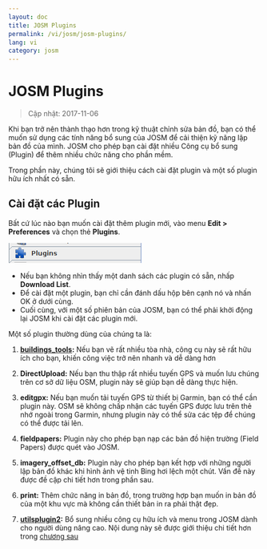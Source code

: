 ```yaml
---
layout: doc
title: JOSM Plugins
permalink: /vi/josm/josm-plugins/
lang: vi
category: josm
---
```


JOSM Plugins
============

> Cập nhật: 2017-11-06  

Khi bạn trở nên thành thạo hơn trong kỹ thuật chỉnh sửa bản đồ, bạn có thể muốn sử dụng các tính năng bổ sung của JOSM để cải thiện kỹ năng lập bản đồ của mình. JOSM cho phép bạn cài đặt nhiều Công cụ bổ sung (Plugin) để thêm nhiều chức năng cho phần mềm.  

Trong phần này, chúng tôi sẽ giới thiệu cách cài đặt plugin và một số plugin hữu ích nhất có sẵn.

Cài đặt các Plugin
-------------------
Bất cứ lúc nào bạn muốn cài đặt thêm plugin mới, vào menu **Edit \> Preferences** và chọn thẻ **Plugins**.  

![Plugins][]

* Nếu bạn không nhìn thấy một danh sách các plugin có sẵn, nhấp **Download List**.  
* Để cài đặt một plugin, bạn chỉ cần đánh dấu hộp bên cạnh nó và nhấn OK ở dưới cùng.  
* Cuối cùng, với một số phiên bản của JOSM, bạn có thể phải khởi động lại JOSM khi cài đặt các plugin mới.

Một số plugin thường dùng của chúng ta là:

1. **[buildings_tools](/en/josm/josm-more-plugins/#the-buildings-tools-plugin):** Nếu bạn vẽ rất nhiều tòa nhà, công cụ này sẽ rất hữu ích cho bạn, khiến công việc trở nên nhanh và dễ dàng hơn  

2. **DirectUpload:** Nếu bạn thu thập rất nhiều tuyến GPS và muốn lưu chúng trên cơ sở dữ liệu OSM, plugin này sẽ giúp bạn dễ dàng thực hiện.  

3. **editgpx:** Nếu bạn muốn tải tuyến GPS từ thiết bị Garmin, bạn có thể cần plugin này. OSM sẽ không chấp nhận các tuyến GPS được lưu trên thẻ nhớ ngoài trong Garmin, nhưng plugin này có thể sửa các tệp để chúng có thể được tải lên.  

4. **fieldpapers:** Plugin này cho phép bạn nạp các bản đồ hiện trường (Field Papers) được quét vào JOSM.  

5. **imagery_offset_db:** Plugin này cho phép bạn kết hợp với những người lập bản đồ khác khi hình ảnh vệ tinh Bing hơi lệch một chút. Vấn đề này được đề cập chi tiết hơn trong phần sau.  

6. **print:** Thêm chức năng in bản đồ, trong trường hợp bạn muốn in bản đồ của một khu vực mà không cần thiết bản in ra phải thật đẹp.  

7. **[utilsplugin2](/en/josm/josm-more-plugins/#more-selection-tools):** Bổ sung nhiều công cụ hữu ích và menu trong JOSM dành cho người dùng nâng cao. Nội dung này sẽ được giới thiệu chi tiết hơn trong [chương sau](/en/josm/josm-more-plugins)  



<!-- The remainder of this section needs to be edited, and/or moved to other sections,
    Tạm thời đặt trong ghi chú


- [Mirrored Download]({{site.baseurl}}/en/beginner/josm-plugins/#mirrored-download) (allows you to download more OSM data)
- [Direct Upload]({{site.baseurl}}/en/beginner/josm-plugins/#direct-upload) (allow you to upload GPS tracks)
- [Editgpx]({{site.baseurl}}/en/beginner/josm-plugins/#edit-gpx) (allows you to edit GPX files)
- [Print]({{site.baseurl}}/en/beginner/josm-plugins/#print)

Chúng tôi cũng khuyến cáo nên tải các plugin sau đây,
những công cụ được sử dụng trong các chương tiếp theo

- FieldPapers
- Buildings\_tool
- Utilsplugin2

![Restart JOSM][]

Nhấp chuột vào “Restart JOSM” và xem JOSM khởi động lại và tải các công cụ.

Mirrored Download/ Tải dữ liệu từ các máy chủ khác
-----------------

![Mirrored Download][]

__Mirrored Download__sẽ làm cho việc tải xuống dữ liệu OSM để chỉnh sửa nhanh hơn.
Thay vì lấy dữ liệu từ Máy chủ trung tâm của OSM, nó cho phép chúng ta lấy nó từ một "bản sao",
đó là một chính xác bản sao của dữ liệu
nhưng ở một vị trí có thể truy cập nhanh hơn.

Khi công cụ này được cài đặt (và bạn đã khởi động lại JOSM),
bạn sẽ thấy một mục mới trong menu File là “Download from OSM mirror...”

![Download from OSM Mirror][]

Tải xuống dữ liệu sẽ hoàn toàn giống như bạn làm trước đây,
nhưng nó sẽ nhanh hơn rất nhiều

Direct Upload/ Tải lên trực tiếp
-------------

![Direct Upload][]

__DirectUpload__ Tải lên trực tiếp vào OSM các tuyến GPX
thông qua JOSM (các thông tin bổ sung có trong phần **Appendix/ Phụ lục**).
Khi các plugin được cài đặt (và bạn đã khởi động lại JOSM),
Bạn sẽ thấy một mục mới là “Upload traces” dưới menu "Tools”.

![Upload Traces Item][]

Khi bạn nhấp chuột vào nút “Upload Traces”, cửa sổ sau sẽ được mở:

![Upload Traces Window][]

Đặt từ khoá (tách nhau bằng dấu phẩy, không có dấu cách) có liên quan đến tuyến GPS của bạn
trong hộp "Tags (comma delimited)/ Thẻ (phân cách bằng dấu phẩy)".
Ví dụ: "Quốc gia, vùng, thành phố, khu phố, tên đường".
Tiếp theo, cung cấp mô tả về các thẻ của bạn.
Một danh sách thả xuống sẽ cho phép bạn sử dụng lại các thẻ cũ và mô tả.
Cuối cùng, chọn kiểu hiển thị bạn muốn cho các tuyến của mình.
Có bốn cấp độ từ cá nhân đến nhận dạng (tất cả được giải thích dưới đây trong [Phụ lục]{{site.baseurl}}/learnosm/vi/).

Nhấp vào Tải lên Theo dõi. Nếu bạn không kết nối với tài khoản OSM của mình,
bạn sẽ phải thực hiện ngay bây giờ.

Sau khi tải lên thành công, vùng văn bản sẽ hiển thị trạng thái "OK"
và nút "Tải lên tuyến" sẽ không thể nhấp được.
Thông tin thêm về plugin này và tải lên GPS có trong [Phụ lục]({{site.baseurl}}/learnosm/vi/).

Edit gpx/ Chỉnh sửa file gpx
--------

![Edit Gpx][]

**EditGpx** cho phép bạn chuẩn bị các tuyến GPX đã lưu trước khi tải chúng lên OSM.
Thông thường các tuyến có phần mà bạn muốn xóa.
Do đó, công cụ này sẽ xóa các điểm này đã nhanh chóng và
ẩn các thông tin về thời gian của tuyến.

Khi plugin đã được cài đặt (và bạn đã khởi động lại JOSM),
bạn sẽ thấy công cụ mới này trong thanh công cụ ở bên trái.

![Edit Gpx Tool Icon][]

1. Mở file GPX trong JOSM!

![Open GPX File][]

2. Nhấp vào nút tạo mới ở menu phía trái 

![Edit Gpx Tool Icon][]

và dữ liệu GPX sẽ được nhập vào lớp mới là EditGpx.
Tất cả các nút của tuyến sẽ được làm nổi bằng màu vàng.

![GPX Nodes All][]

3. Bây giờ đánh dấu các điểm (bằng cách nhấp chuột)
hoặc chọn cả vùng (bằng cách vẽ một hình chữ nhật) bao ngoài các điểm mà bạn muốn xóa.
Điểm nổi bật màu vàng sẽ biến mất.

![GPX Nodes Selected][]

4. Phải chuột vào tên của lớp và chọn \<\<Convert to GPX layer\>\>
trong menu cảm ngữ cảnh.

5. Bây giờ, bạn có thể lưu lớp GPX vào file
hoặc tải dữ liệu lên OSM,
ví dụ như sử dụng plugin [DirectUpload](http://josm.openstreetmap.de/wiki/Plugins)).

In ấn
-----

![Print Plugin][]

Nếu bạn muốn nhanh chóng và dễ dàng để in bản đồ trong khi đang chỉnh sửa trong JOSM,
hãy cài đặt plugin __print__.
Mặc dù bạn sẽ không thể làm bất cứ điều gì phong cách với bản in của bạn,
đây là một cách tốt để in nhanh chóng và dễ dàng.
Khi plugin đã được cài đặt, một mục mới sẽ có trên menu File với tên "Print ..."

![Print Menu Item][]

Nhấp chuột vào mục này, hộp hội thoại in sẽ hiện ra giống như sau:

![Print Dialog][]

Ở đây bạn có thể thay đổi cài đặt máy in. Nếu bạn không nhìn thấy bất kỳ nội dung nào trên trang,
hãy chọn hộp bên cạnh "Xem trước bản đồ" ở bên phải.
Phóng to hoặc thu nhỏ trên bản đồ bằng cách thay đổi số trong hộp "Thu phóng".
Tăng độ phân giải bằng cách thay đổi số bên cạnh "ppi".
Khi bạn đã hoàn tất chỉnh sửa cài đặt, hãy nhấp vào "In."

Tóm lược
-------

Đây là một số plugin bổ sung có sẵn cho JOSM.
Vui lòng tiếp tục khám phá nhiều plugin khác.
Như bạn đã thấy, trình đơn Tùy chọn có một mô tả ngắn về mỗi plugin
và bạn có thể mở trang web với nhiều thông tin hơn
bằng cách nhấp vào liên kết "More info/ Thông tin thêm ..." bên cạnh.

![More Info Link][]

Chúc may mắn!

Appendix/ Phụ lục
--------

Chi tiết về DirectUpload
--------------------

![Direct Upload Plugin][]

Thêm các tuyến và điểm GPS của bạn vào máy chủ OSM rất hữu ích
vì nhiều lý do.
__(Nếu bạn không muốn các điểm GPX của mình được người khác nhìn thấy, bạn không cần phải đọc phần này. Bạn có thể đơn giản là sử dụng các file GPX của mình trong JOSM và lưu nó trên máy của mình).
Trước hết, tuyến GPS là cách hữu ích nhất để thu thập và
hiệu chỉnh địa lý các đối tượng trong OSM.
Xem chương [Ảnh hàng không](/vi/josm/aerial-imagery/) các thiết bị GPS có độ chính xác
cao hơn hình ảnh vệ tinh và
do đó là một công cụ hữu ích để kiểm tra xem hình ảnh có thể hiệu chỉnh như thế nào.
Sử dụng nhiều bản ghi GPS (số lượng tuyến càng lớn,
khả năng xác định vị trí địa lý càng lớn) cho phép bạn xác định hình nền có thể bị sai lệch hay không.

Việc tải lên các bài hát lên máy chủ cho phép chia sẻ thông tin nhiều hơn.
Nó cho phép những người không có quyền truy cập vào lĩnh vực,
chỉ đơn giản bởi vì họ không sống trong khu vực đó hoặc
họ không có quyền truy cập vào một thiết bị GPS, để giúp đỡ trong việc số hóa.
Có hai cách để tải lên các dấu vết của bạn: 1) JOSM Plugin hoặc 2) trên trang web chính của OSM.

> Lưu ý: Các điểm tham chiếu GPS không thể được tải lên trực tiếp vào cơ sở dữ liệu OSM.
> Tuy nhiên, chúng có thể được chuyển thành các bài hát và sau đó được tải lên tạm thời,
> ví dụ, vì vậy chúng có thể được hiển thị dưới dạng các đối tượng nền trong Potlatch.

Sau khi bạn mở tệp GPX của mình trong JOSM và đi tới "Tools/ Công cụ" và
nhấp vào "Upload traces/ Tải lên tuyến".
Mô tả tệp GPX, viết một số thẻ và khả năng hiển thị.
Đối với khả năng hiển thị, bạn có thể chọn cá nhân, có thể theo dấu, công khai hoặc có thể nhận dạng được.

1.  **Identifiable/ Có thể nhận dạng**: Tuyến GPS của bạn sẽ được hiển thị công khai
    trong Danh mục tuyến GPS công cộng.
    Những người dùng khác có thể tải xuống các dữ liệu tuyến thô
    kết nối với tên người dùng của bạn.
    Thẻ thời gian của các điểm trên tuyến cũng có thể truy cập bởi các API GPS công cộng.

2.  **Public/ Công khai**: Tuyến GPS của bạn sẽ được hiển thị công khai
    trong Danh mục tuyến GPS công cộng.
    Những người dùng khác có thể tải xuống các dữ liệu tuyến thô
    từ danh mục tuyến công khai cùng với các thẻ thời gian được lưu trữ trong đó
    Tuy nhiên, dữ liệu truy cập bởi các API sẽ không tham chiếu đến tên đăng nhập của bạn hoặc thẻ thời gian
    mặc dù các điểm được sắp xếp theo trình tự thời gian.

1.  **Trackable/ Có thể theo dấu**: Các tuyến sẽ **không** được công khai trong bất kỳ danh mục công khai nào,
    nhưng các điểm trên tuyến vẫn được truy cập
    bởi các API GPS công cộng **với thẻ thời gian**.
    Những người khác có thể tải xuống tuyến
    nhưng nó sẽ không được tham chiếu đến tên đăng nhập của bạn.

2.  **Private/ Cá nhân**: Các tuyến sẽ **không** được công khai trong bất kỳ danh mục công khai nào,
    Các điểm trên tuyến sẽ được truy cập bởi các API GPS công cộng theo đúng trình tự thời gian
    nhưng **không có thẻ thời gian**.

![DirectUpload Traces Options][]

Tải lên các tuyến GPS Traces
---------------------------

1. Đi đến
[http://www.openstreetmap.org/](http://www.openstreetmap.org/) và đăng nhập.

2. Chọn "GPS Traces" ở phía tay trái của banner trên đầu trang.

![Left Banner][]

3. Chọn
[upload a trace/ Tải lên một tuyến](http://www.openstreetmap.org/trace/create).
Tại đây, bạn cũng có thể **See just your traces/ chỉ quan sát các tuyến của bạn** để xem xét các tuyến GPS đã tải lên trước đây.  

4. Tìm tệp của bạn trong "Choose File/ Chọn tệp".
Gắn nhãn nó trong hộp Description box/ Mô tả, nhập một số thẻ thông tin , và chọn hình thức trình chiếu.
Nếu bạn có nhiều tệp tin .gpx, bạn có thể nén chúng vào file zip và tải nó lên.
Nó sẽ được coi là một tệp gpx lớn và
chỉ có một mục nhập trong danh sách tuyến sẽ được tạo. 

![Online Upload Traces Options][]

5. Nhấp chuột vào *Upload*.

  File dữ liệu sẽ được tải lên OSM server,
và ở trong hàng đợi để chờ được đưa vào CSDL.

[Plug Icon]: /images/josm/josm-plugins_image00_plug-icon.png
[Restart JOSM]: /images/josm/josm-plugins_image01_restart-josm.png
[Mirrored Download]: /images/josm/josm-plugins_image02_mirrored_download.png
[Download from OSM Mirror]: /images/josm/josm-plugins_image03_download-from-osm-mirror.png
[Direct Upload]: /images/josm/josm-plugins_image04_direct-upload.png
[Upload Traces Item]: /images/josm/josm-plugins_image05_upload-traces-item.png
[Upload Traces Window]: /images/josm/josm-plugins_image06_upload-traces-window.png
[Edit Gpx]: /images/josm/josm-plugins_image07_edit-gpx.png
[Edit Gpx Tool Icon]: /images/josm/josm-plugins_image08_edit-gpx-tool-icon.png 
[Open GPX File]: /images/josm/josm-plugins_image09_open-gpx-file.png
[GPX Nodes All]: /images/josm/josm-plugins_image10_gpx-nodes-all.png
[GPX Nodes Selected]: /images/josm/josm-plugins_image11_gpx-nodes-selected.png
[Print Plugin]: /images/josm/josm-plugins_image12_print-plugin.png
[Print Menu Item]: /images/josm/josm-plugins_image13_print-menu.png
[Print Dialog]: /images/josm/josm-plugins_image14_print-dialog.png
[More Info Link]: /images/josm/josm-plugins_image15_more-info-link.png
[Direct Upload Plugin]: /images/josm/josm-plugins_image16_direct-upload-plugin.png
[DirectUpload Traces Options]: /images/josm/josm-plugins_image17_directupload-traces.png
[Left Banner]: /images/josm/josm-plugins_image18_left-banner.png
[Online Upload Traces Options]: /images/josm/josm-plugins_image19_online-upload-traces.png

-->


[Plugins]: /images/josm/josm-plugins_image00_plug-icon.png
